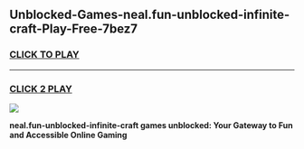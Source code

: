 
## Unblocked-Games-neal.fun-unblocked-infinite-craft-Play-Free-7bez7
<h3>
<a href="https://premium76.site?title=neal.fun-unblocked-infinite-craft&ref=10A">CLICK TO PLAY</a></h3>
<hr>

<h3>
<a href="https://premium76.site?title=neal.fun-unblocked-infinite-craft&ref=10A">CLICK 2 PLAY</a>
  
</h3>

<a href="https://premium76.site?title=neal.fun-unblocked-infinite-craft&ref=10A"><img src="https://clearcache.store/games.png"></a>


**neal.fun-unblocked-infinite-craft games unblocked: Your Gateway to Fun and Accessible Online Gaming**
